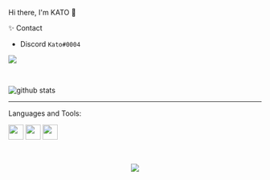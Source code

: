 Hi there, I'm KATO 👋


✨ Contact <br>
- Discord  `Kato#0004`

![](https://komarev.com/ghpvc/?username=VamL4)

<br>


![github stats](https://github-readme-stats.vercel.app/api?username=VamL4&count_private=true&show_icons=true&theme=dracula&hide=stars)

---


Languages and Tools:<br>


<p float="left">
  <img src="https://cdn.worldvectorlogo.com/logos/html-1.svg"                           width="30" height="30" />
  <img src="https://cdn.worldvectorlogo.com/logos/css-3.svg"                            width="30" height="30" />
  <img src="https://cdn.worldvectorlogo.com/logos/php-1.svg"                            width="30" height="30" />
</p>

<br>

<p align="center">
  <img src="https://i.ibb.co/rmTY70c/94fdea92b279464aa124110e8cf307b3.gif" />
</p>
